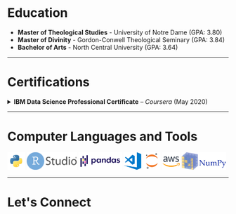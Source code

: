 # Education

* **Master of Theological Studies** - University of Notre Dame (GPA: 3.80)
* **Master of Divinity** - Gordon-Conwell Theological Seminary (GPA: 3.84)
* **Bachelor of Arts** - North Central University (GPA: 3.64)
___
# Certifications
  <details><summary>
  <strong>IBM Data Science Professional Certificate</strong> – <em>Coursera</em> (May 2020)
  </summary>
  <br>
  Open Source Tools for Data Science
  Python for Data Science and AI
  Databases and SQL for Data Science
  Data Analysis, Visualization, and Machine Learning with Python
  </details>
  
___
# Computer Languages and Tools
<code><img height="40" src="assets/python.png"></code>
<code><img height="40" src="assets/RStudio.png"></code>
<code><img height="40" src="assets/pandas.png"></code>
<code><img height="40" src="assets/visual-studio-code.png"></code>
<code><img height="40" src="assets/jupyter-notebook.png"></code>
<code><img height="40" src="assets/aws.png"></code>
<code><img height="40" src="assets/numpy.png"></code>
  
___
# Let's Connect

<!--
<a href="https://twitter.com/davidm_smiley">
  <img align="left" alt="David M. Smiley | Twitter" width="40px" src="assets/twitter.png"/>
</a>
<a href="https://www.linkedin.com/in/david-m-smiley/">
  <img align="left" alt="David M. Smiley | LinkedIn" width="45px" src="assets/linkedin.png"/>
</a>
<a href="https://nd.academia.edu/DavidMSmiley">
  <img align="left" alt="David M. Smiley | Academia.edu" width="33px" src="assets/academia.png"/>
</a>
<a href="mailto:davidmsmiley@gmail.com">
  <img align="left" alt="David M. Smiley | Gmail" width="60px" src="assets/gmail.png"/>
</a>

**dmsmiley/dmsmiley** is a ✨ _special_ ✨ repository because its `README.md` (this file) appears on your GitHub profile.

Here are some ideas to get you started:

- 🔭 I’m currently working on ...
- 🌱 I’m currently learning ...
- 👯 I’m looking to collaborate on ...
- 🤔 I’m looking for help with ...
- 💬 Ask me about ...
- 📫 How to reach me: ...
- 😄 Pronouns: ...
- ⚡ Fun fact: ...
-->
